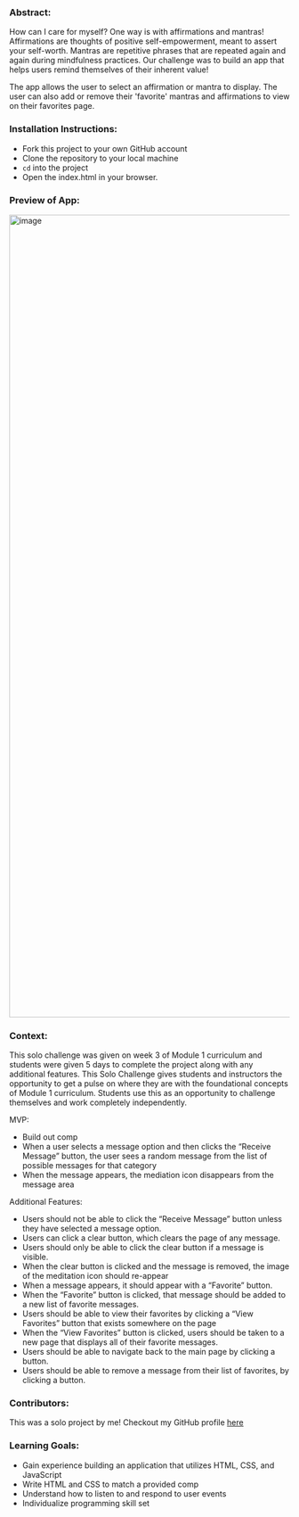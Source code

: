 ### Abstract:
How can I care for myself? One way is with affirmations and mantras!
Affirmations are thoughts of positive self-empowerment, meant to assert your self-worth.
Mantras are repetitive phrases that are repeated again and again during mindfulness practices. Our challenge was to build an app that helps users remind themselves of their inherent value!

The app allows the user to select an affirmation or mantra to display. The user can also add or remove their 'favorite' mantras and affirmations to view on their favorites page. 

### Installation Instructions:
- Fork this project to your own GitHub account
- Clone the repository to your local machine
- `cd` into the project
- Open the index.html in your browser.

### Preview of App:
<img width="1440" alt="image" src="https://github.com/rickytrandev/self-care-center/assets/105529508/58d29be4-7f43-4a83-ac8b-4ca74766ac85">


### Context:

This solo challenge was given on week 3 of Module 1 curriculum and students were given 5 days to complete the project along with any additional features. This Solo Challenge gives students and instructors the opportunity to get a pulse on where they are with the foundational concepts of Module 1 curriculum. Students use this as an opportunity to challenge themselves and work completely independently. 

MVP: 
- Build out comp
- When a user selects a message option and then clicks the “Receive Message” button, the user sees a random message from the list of possible messages for that category
- When the message appears, the mediation icon disappears from the message area

  
Additional Features:
- Users should not be able to click the “Receive Message” button unless they have selected a message option.
- Users can click a clear button, which clears the page of any message.
- Users should only be able to click the clear button if a message is visible.
- When the clear button is clicked and the message is removed, the image of the meditation icon should re-appear
- When a message appears, it should appear with a “Favorite” button.
- When the “Favorite” button is clicked, that message should be added to a new list of favorite messages.
- Users should be able to view their favorites by clicking a “View Favorites” button that exists somewhere on the page
- When the “View Favorites” button is clicked, users should be taken to a new page that displays all of their favorite messages.
- Users should be able to navigate back to the main page by clicking a button.
- Users should be able to remove a message from their list of favorites, by clicking a button.

### Contributors:
This was a solo project by me! Checkout my GitHub profile [here](https://github.com/rickytrandev)

### Learning Goals:
- Gain experience building an application that utilizes HTML, CSS, and JavaScript
- Write HTML and CSS to match a provided comp
- Understand how to listen to and respond to user events
- Individualize programming skill set
